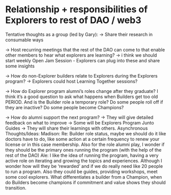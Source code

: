 # Relationship + responsibilities of Explorers to rest of DAO / web3

Tentative thoughts as a group (led by Gary): → Share their research in consumable ways

→ Host recurring meetings that the rest of the DAO can come to that enable other members to hear what explorers are learning?
      → i think we should start weekly Open Jam Session - Explorers can plug into these and share some insights

→ How do non-Explorer builders relate to Explorers during the Explorers program?
      → Explorers could host Learning Together sessions?


→ How do Explorer program alumni’s roles change after they graduate?
    I think it’s a good question to ask what happens when Builders get too old PERIOD. And is the Builder role a temporary role? Do some people roll off if they are inactive? Do some people become Champions?

→ How do alumni support the next program?
     → They will give detailed feedback on what to improve
     → Some will be Explorers Program Junto Guides
     → They will share their learnings with others.
Asynchronous Thoughts/Ideas: Madison: Re: Builder role status, maybe we should do it like doctors have to do, like some action at a certain frequency to renew your license or in this case membership. Also for the role alumni play, I wonder if they should be the primary ones running the program (with the help of the rest of the DAO)
Ale: I like the idea of running the program, having a very active role on iterating and growing the topics and experiences. Although I wonder how will they be ‘rewarded’ and if we do really need like 20 people to run a program. Also they could be guides, providing workshops, meet some cool explorers. What differentiates a builder from a Champion, when do Builders become champions if commitment and value shows they should transition.